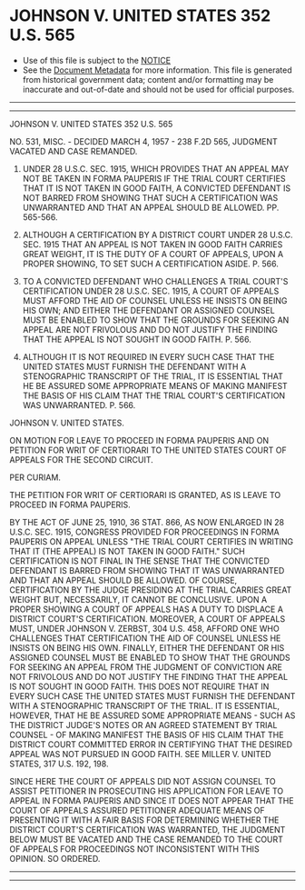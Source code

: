 ---
---

# JOHNSON V. UNITED STATES 352 U.S. 565

* Use of this file is subject to the [NOTICE](https://github.com/publicdocs/notice/blob/master/NOTICE)
* See the [Document Metadata](../../../) for more information.
  This file is generated from historical government data; content and/or formatting may be inaccurate and out-of-date and should not be used for official purposes.

----------
----------

JOHNSON V. UNITED STATES 352 U.S. 565

NO. 531, MISC. - DECIDED MARCH 4, 1957 - 238 F.2D 565, JUDGMENT VACATED AND CASE REMANDED.

1.  UNDER 28 U.S.C. SEC. 1915, WHICH PROVIDES THAT AN APPEAL MAY NOT BE TAKEN IN FORMA PAUPERIS IF THE TRIAL COURT CERTIFIES THAT IT IS NOT TAKEN IN GOOD FAITH, A CONVICTED DEFENDANT IS NOT BARRED FROM SHOWING THAT SUCH A CERTIFICATION WAS UNWARRANTED AND THAT AN APPEAL SHOULD BE ALLOWED.  PP. 565-566.

2.  ALTHOUGH A CERTIFICATION BY A DISTRICT COURT UNDER 28 U.S.C. SEC. 1915 THAT AN APPEAL IS NOT TAKEN IN GOOD FAITH CARRIES GREAT WEIGHT, IT IS THE DUTY OF A COURT OF APPEALS, UPON A PROPER SHOWING, TO SET SUCH A CERTIFICATION ASIDE.  P. 566.

3.  TO A CONVICTED DEFENDANT WHO CHALLENGES A TRIAL COURT'S CERTIFICATION UNDER 28 U.S.C. SEC. 1915, A COURT OF APPEALS MUST AFFORD THE AID OF COUNSEL UNLESS HE INSISTS ON BEING HIS OWN; AND EITHER THE DEFENDANT OR ASSIGNED COUNSEL MUST BE ENABLED TO SHOW THAT THE GROUNDS FOR SEEKING AN APPEAL ARE NOT FRIVOLOUS AND DO NOT JUSTIFY THE FINDING THAT THE APPEAL IS NOT SOUGHT IN GOOD FAITH.   P. 566.

4.  ALTHOUGH IT IS NOT REQUIRED IN EVERY SUCH CASE THAT THE UNITED STATES MUST FURNISH THE DEFENDANT WITH A STENOGRAPHIC TRANSCRIPT OF THE TRIAL, IT IS ESSENTIAL THAT HE BE ASSURED SOME APPROPRIATE MEANS OF MAKING MANIFEST THE BASIS OF HIS CLAIM THAT THE TRIAL COURT'S CERTIFICATION WAS UNWARRANTED.  P. 566.

JOHNSON V. UNITED STATES.

ON MOTION FOR LEAVE TO PROCEED IN FORMA PAUPERIS AND ON PETITION FOR WRIT OF CERTIORARI TO THE UNITED STATES COURT OF APPEALS FOR THE SECOND CIRCUIT.

PER CURIAM.

THE PETITION FOR WRIT OF CERTIORARI IS GRANTED, AS IS LEAVE TO PROCEED IN FORMA PAUPERIS.

BY THE ACT OF JUNE 25, 1910, 36 STAT. 866, AS NOW ENLARGED IN 28 U.S.C. SEC. 1915, CONGRESS PROVIDED FOR PROCEEDINGS IN FORMA PAUPERIS ON APPEAL UNLESS "THE TRIAL COURT CERTIFIES IN WRITING THAT IT (THE APPEAL) IS NOT TAKEN IN GOOD FAITH."  SUCH CERTIFICATION IS NOT FINAL IN THE SENSE THAT THE CONVICTED DEFENDANT IS BARRED FROM SHOWING THAT IT WAS UNWARRANTED AND THAT AN APPEAL SHOULD BE ALLOWED.  OF COURSE, CERTIFICATION BY THE JUDGE PRESIDING AT THE TRIAL CARRIES GREAT WEIGHT BUT, NECESSARILY, IT CANNOT BE CONCLUSIVE.  UPON A PROPER SHOWING A COURT OF APPEALS HAS A DUTY TO DISPLACE A DISTRICT COURT'S CERTIFICATION.  MOREOVER, A COURT OF APPEALS MUST, UNDER JOHNSON V. ZERBST, 304 U.S. 458, AFFORD ONE WHO CHALLENGES THAT CERTIFICATION THE AID OF COUNSEL UNLESS HE INSISTS ON BEING HIS OWN.  FINALLY, EITHER THE DEFENDANT OR HIS ASSIGNED COUNSEL MUST BE ENABLED TO SHOW THAT THE GROUNDS FOR SEEKING AN APPEAL FROM THE JUDGMENT OF CONVICTION ARE NOT FRIVOLOUS AND DO NOT JUSTIFY THE FINDING THAT THE APPEAL IS NOT SOUGHT IN GOOD FAITH.  THIS DOES NOT REQUIRE THAT IN EVERY SUCH CASE THE UNITED STATES MUST FURNISH THE DEFENDANT WITH A STENOGRAPHIC TRANSCRIPT OF THE TRIAL.  IT IS ESSENTIAL, HOWEVER, THAT HE BE ASSURED SOME APPROPRIATE MEANS - SUCH AS THE DISTRICT JUDGE'S NOTES OR AN AGREED STATEMENT BY TRIAL COUNSEL - OF MAKING MANIFEST THE BASIS OF HIS CLAIM THAT THE DISTRICT COURT COMMITTED ERROR IN CERTIFYING THAT THE DESIRED APPEAL WAS NOT PURSUED IN GOOD FAITH.  SEE MILLER V. UNITED STATES, 317 U.S. 192, 198.

SINCE HERE THE COURT OF APPEALS DID NOT ASSIGN COUNSEL TO ASSIST PETITIONER IN PROSECUTING HIS APPLICATION FOR LEAVE TO APPEAL IN FORMA PAUPERIS AND SINCE IT DOES NOT APPEAR THAT THE COURT OF APPEALS ASSURED PETITIONER ADEQUATE MEANS OF PRESENTING IT WITH A FAIR BASIS FOR DETERMINING WHETHER THE DISTRICT COURT'S CERTIFICATION WAS WARRANTED, THE JUDGMENT BELOW MUST BE VACATED AND THE CASE REMANDED TO THE COURT OF APPEALS FOR PROCEEDINGS NOT INCONSISTENT WITH THIS OPINION.  SO ORDERED.


----------
----------


